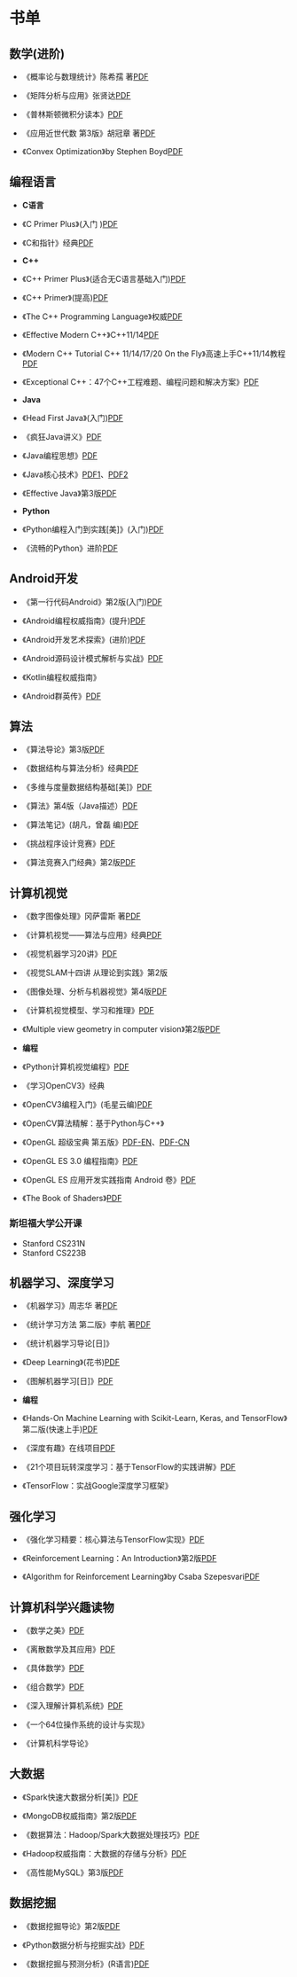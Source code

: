 # 书单

## 数学(进阶)

- 《概率论与数理统计》陈希孺 著[PDF](<https://pan.baidu.com/s/1eQpMh5C>)

- 《矩阵分析与应用》张贤达[PDF](<https://vdisk.weibo.com/s/FlmEhSJru6BA->)

- 《普林斯顿微积分读本》[PDF](<https://u19794310.ctfile.com/fs/19794310-372441496>)

- 《应用近世代数 第3版》胡冠章 著[PDF](<http://gen.lib.rus.ec/book/index.php?md5=1AAB5F8A6FA6C8E0F1FCC5EF57FEA27E>)

- 《Convex Optimization》by Stephen Boyd[PDF](<http://www.weiyoou8.com/share/19165079.html>)

## 编程语言

- **C语言**

- 《C Primer Plus》(入门 )[PDF](<https://pan.baidu.com/s/1gdDBP9T>)
- 《C和指针》经典[PDF](<https://pan.baidu.com/s/1hJPjo>)

- **C++**

- 《C++ Primer Plus》(适合无C语言基础入门)[PDF](<https://pan.baidu.com/s/1nv7J92L>)
- 《C++ Primer》(提高)[PDF](<https://pan.baidu.com/s/1sk21Ahf>)
- 《The C++ Programming Language》权威[PDF](<https://pan.baidu.com/s/12o2k>)
- 《Effective Modern C++》C++11/14[PDF](<https://pan.baidu.com/s/1ntLAe9b>)
- 《Modern C++ Tutorial C++ 11/14/17/20 On the Fly》高速上手C++11/14教程[PDF](<https://changkun.de/modern-cpp/pdf/modern-cpp-tutorial-zh-cn.pdf>)
- 《Exceptional C++：47个C++工程难题、编程问题和解决方案》[PDF](<http://book.ucdrs.superlib.net/views/specific/2929/bookDetail.jsp?dxNumber=161000060558&d=92343AD49EC75EE09FBD907665AB1873>)

- **Java**

- 《Head First Java》(入门)[PDF](<https://pan.baidu.com/s/1qX2ghe0#list/path=%2F>)
- 《疯狂Java讲义》[PDF](<https://pan.baidu.com/s/12pR78>)
- 《Java编程思想》[PDF](<http://vdisk.weibo.com/s/uvlsIKkNoLEAy>)
- 《Java核心技术》[PDF1](<https://pan.baidu.com/s/1o8CY6ro>)、[PDF2](<https://pan.baidu.com/share/link?shareid=3803014521&uk=4245516461>)
- 《Effective Java》第3版[PDF](<https://pan.baidu.com/s/12mCVX>)

- **Python**

- 《Python编程入门到实践[美]》(入门)[PDF](<https://pan.baidu.com/s/1pKCFlaz>)
- 《流畅的Python》进阶[PDF](<https://pan.baidu.com/s/1i4ZtSWl>)

## Android开发

- 《第一行代码Android》第2版(入门)[PDF](<https://pan.baidu.com/s/1hrXnSji>)

- 《Android编程权威指南》(提升)[PDF](<https://pan.baidu.com/s/1mgtPkko>)

- 《Android开发艺术探索》(进阶)[PDF](<https://pan.baidu.com/s/1o8iseiI>)

- 《Android源码设计模式解析与实战》[PDF](<https://pan.baidu.com/s/1nuHywnZ>)

- 《Kotlin编程权威指南》

- 《Android群英传》[PDF](<https://pan.baidu.com/s/1c2uNF7U>)

## 算法

- 《算法导论》第3版[PDF](<https://pan.baidu.com/s/1c0lJmPq>)

- 《数据结构与算法分析》经典[PDF](<https://pan.baidu.com/share/link?shareid=2040099117&uk=2268417160&fid=4143774584>)

- 《多维与度量数据结构基础[美]》[PDF](<http://book.ucdrs.superlib.net/views/specific/2929/bookDetail.jsp?dxNumber=000008094272&d=0DF294181E398C1CE8E6017AC0BB2D39>)

- 《算法》第4版（Java描述）[PDF](<http://vdisk.weibo.com/s/AcSJGKVz_XiVt>)

- 《算法笔记》(胡凡，曾磊 编)[PDF](<https://pan.baidu.com/s/130HH-tWlXxU22HRQ8-lHhA>)

- 《挑战程序设计竞赛》[PDF](<https://pan.baidu.com/s/1c2GeKik>)

- 《算法竞赛入门经典》第2版[PDF](<https://pan.baidu.com/s/1c2w0cKC>)


## 计算机视觉

- 《数字图像处理》冈萨雷斯 著[PDF](<https://pan.baidu.com/s/10eGz6>)

- 《计算机视觉——算法与应用》经典[PDF](<https://vdisk.weibo.com/s/AcSJGKVz_Xj0s>)

- 《视觉机器学习20讲》[PDF](<http://book.ucdrs.superlib.net/views/specific/2929/bookDetail.jsp?dxNumber=000015449959&d=2CE333758A3E452AD1455DFF31C7F259>)

- 《视觉SLAM十四讲 从理论到实践》第2版

- 《图像处理、分析与机器视觉》第4版[PDF](<https://pan.baidu.com/s/10eGz6>)

- 《计算机视觉模型、学习和推理》[PDF](<http://book.ucdrs.superlib.net/views/specific/2929/bookDetail.jsp?dxNumber=000016661170&d=603652CF34D1D8C13E5F7BCACCA4CFDB>)

- 《Multiple view geometry in computer vision》第2版[PDF](<https://vdisk.weibo.com/s/daQjrTsJChAzC>)

- **编程**

- 《Python计算机视觉编程》[PDF](<https://pan.baidu.com/s/1slUtBC5>)
- 《学习OpenCV3》经典
- 《OpenCV3编程入门》(毛星云编)[PDF](<https://pan.baidu.com/s/1nvg4au9>)
- 《OpenCV算法精解：基于Python与C++》
- 《OpenGL 超级宝典 第五版》[PDF-EN](<https://pan.baidu.com/s/17R1Vb5hn8RGMngbGbhz_Hw>)、[PDF-CN](<https://pan.baidu.com/s/1O0louAI021S-OmJq03jf9Q>)
- 《OpenGL ES 3.0 编程指南》[PDF](<https://pan.baidu.com/s/1jCjn4uJfTeeyQsCSveux8Q>)
- 《OpenGL ES 应用开发实践指南 Android 卷》[PDF](<https://pan.baidu.com/s/1270Db97XJOOuLz5F5022MQ>)
- 《The Book of Shaders》[PDF](https://thebookofshaders.com/)

###  斯坦福大学公开课

- Stanford CS231N
- Stanford CS223B

## 机器学习、深度学习

- 《机器学习》周志华 著[PDF](<https://pan.baidu.com/s/1KefCMHg8yfRWf4HkxZJvZw>)

- 《统计学习方法 第二版》李航 著[PDF](<https://vdisk.weibo.com/s/sLX7IJK7Id7D>)

- 《统计机器学习导论[日]》

- 《Deep Learning》(花书)[PDF](<https://pan.baidu.com/s/1jIkLkIM>)

- 《图解机器学习[日]》[PDF](<https://pan.baidu.com/s/1kUCWXYB>)

- **编程**

- 《Hands-On Machine Learning with Scikit-Learn, Keras, and TensorFlow》第二版(快速上手)[PDF](<http://gen.lib.rus.ec/book/index.php?md5=064323EFDE7FEF1A89B38E60F508E324>)
- 《深度有趣》在线项目[PDF](<https://github.com/Honlan/DeepInterests>)
- 《21个项目玩转深度学习：基于TensorFlow的实践讲解》[PDF](<http://vdisk.weibo.com/s/b643JsWsSRm51>)
- 《TensorFlow：实战Google深度学习框架》

## 强化学习

- 《强化学习精要：核心算法与TensorFlow实现》[PDF]()

- 《Reinforcement Learning：An Introduction》第2版[PDF](<https://pan.baidu.com/s/134Pnt96xuzCKDtjeGH0vrQ>)

- 《Algorithm for Reinforcement Learning》by Csaba Szepesvari[PDF](<https://vdisk.weibo.com/s/z0ugys1Iva5bM>)



## 计算机科学兴趣读物

- 《数学之美》[PDF](<https://pan.baidu.com/s/1jGFY0rc>)

- 《离散数学及其应用》[PDF](<https://pan.baidu.com/s/11D8P7>)

- 《具体数学》[PDF](<https://u15169360.ctfile.com/fs/15169360-371634232>)

- 《组合数学》[PDF](<https://pan.baidu.com/s/1wtZY>)

- 《深入理解计算机系统》[PDF](<https://pan.baidu.com/s/12hlxZ>)

- 《一个64位操作系统的设计与实现》

- 《计算机科学导论》

## 大数据

- 《Spark快速大数据分析[美]》[PDF](<https://u15169360.ctfile.com/fs/15169360-371377135>)

- 《MongoDB权威指南》第2版[PDF](<https://pan.baidu.com/s/1qWlDhbI>)

- 《数据算法：Hadoop/Spark大数据处理技巧》[PDF](<http://book.ucdrs.superlib.net/views/specific/2929/bookDetail.jsp?dxNumber=000016213214&d=727B0D16DC1C0DE09BEC935AD4DD551F>)

- 《Hadoop权威指南：大数据的存储与分析》[PDF](<http://book.ucdrs.superlib.net/views/specific/2929/bookDetail.jsp?dxNumber=000016651684&d=8DF3F5F0A7B975F0F7AC6B3CBEB3026F>)

- 《高性能MySQL》第3版[PDF](<https://pan.baidu.com/s/1o6jt2WE>)

## 数据挖掘

- 《数据挖掘导论》第2版[PDF](<http://home.ustc.edu.cn/~jw1992/book/introduction_to_DM.pdf>)

- 《Python数据分析与挖掘实战》[PDF](<https://vdisk.weibo.com/s/b643JsWsSRlWe>)

- 《数据挖掘与预测分析》(R语言)[PDF](<http://book.ucdrs.superlib.net/views/specific/2929/bookDetail.jsp?dxNumber=000016524217&d=8CE4E3CD71147B5314575AA8A9AB319C>)